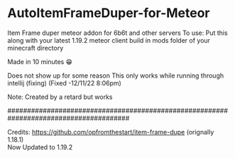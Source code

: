 # AutoItemFrameDuper-for-Meteor
Item Frame duper meteor addon for 6b6t and other servers
To use:
Put this along with your latest 1.19.2 meteor client build in mods folder of your minecraft directory

Made in 10 minutes 😁

Does not show up for some reason
This only works while running through intellij (fixing)  (Fixed -12/11/22 8:06pm)

Note: Created by a retard but works



#######################################################################################

Credits: https://github.com/opfromthestart/item-frame-dupe   (orignally 1.18.1)        
Now Updated to 1.19.2 

